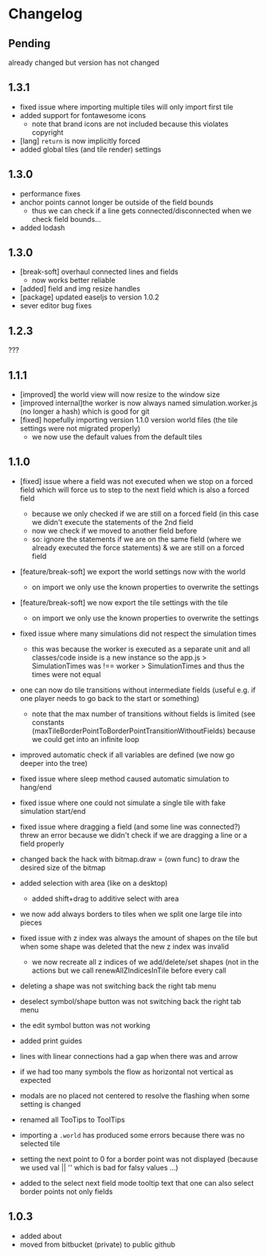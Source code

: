 # Changelog

## Pending

already changed but version has not changed

## 1.3.1

- fixed issue where importing multiple tiles will only import first tile
- added support for fontawesome icons
  - note that brand icons are not included because this violates copyright
- [lang] `return` is now implicitly forced 
- added global tiles (and tile render) settings

## 1.3.0

- performance fixes
- anchor points cannot longer be outside of the field bounds
  - thus we can check if a line gets connected/disconnected when we check field bounds...
- added lodash

## 1.3.0

- [break-soft] overhaul connected lines and fields
  - now works better reliable
- [added] field and img resize handles
- [package] updated easeljs to version 1.0.2
- sever editor bug fixes

## 1.2.3

???

## 1.1.1

- [improved] the world view will now resize to the window size
- [improved internal]the worker is now always named simulation.worker.js (no longer a hash) which is good for git
- [fixed] hopefully importing version 1.1.0 version world files (the tile settings were not migrated properly)
  - we now use the default values from the default tiles

## 1.1.0

- [fixed] issue where a field was not executed when we stop on a forced field which will force us to step to the next field
  which is also a forced field
  - because we only checked if we are still on a forced field (in this case we didn't execute the statements of the 2nd field
  - now we check if we moved to another field before
  - so: ignore the statements if we are on the same field (where we already executed the force statements) & we are still on a forced field
- [feature/break-soft] we export the world settings now with the world
  - on import we only use the known properties to overwrite the settings

- [feature/break-soft] we now export the tile settings with the tile
  - on import we only use the known properties to overwrite the settings

- fixed issue where many simulations did not respect the simulation times
  - this was because the worker is executed as a separate unit and all classes/code inside is a new instance
    so the app.js > SimulationTimes was !== worker > SimulationTimes and thus the times were not equal
- one can now do tile transitions without intermediate fields (useful e.g. if one player needs to go back to the start or something)
  - note that the max number of transitions without fields is limited (see constants (maxTileBorderPointToBorderPointTransitionWithoutFields)
    because we could get into an infinite loop
- improved automatic check if all variables are defined (we now go deeper into the tree)
- fixed issue where sleep method caused automatic simulation to hang/end
- fixed issue where one could not simulate a single tile with fake simulation start/end
- fixed issue where dragging a field (and some line was connected?) threw an error because we didn't check if we are
  dragging a line or a field properly
- changed back the hack with bitmap.draw = (own func) to draw the desired size of the bitmap
- added selection with area (like on a desktop)
  - added shift+drag to additive select with area
- we now add always borders to tiles when we split one large tile into pieces
- fixed issue with z index
  was always the amount of shapes on the tile but when some shape was deleted that the new z index was invalid
  - we now recreate all z indices of we add/delete/set shapes (not in the actions but we call renewAllZIndicesInTile before every call
- deleting a shape was not switching back the right tab menu
- deselect symbol/shape button was not switching back the right tab menu
- the edit symbol button was not working
- added print guides
- lines with linear connections had a gap when there was and arrow
- if we had too many symbols the flow as horizontal not vertical as expected
- modals are no placed not centered to resolve the flashing when some setting is changed
- renamed all TooTips to ToolTips
- importing a `.world` has produced some errors because there was no selected tile
- setting the next point to 0 for a border point was not displayed (because we used val || '' which is bad for falsy values ...)
- added to the select next field mode tooltip text that one can also select border points not only fields

## 1.0.3

- added about
- moved from bitbucket (private) to public github
